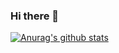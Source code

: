 ### Hi there 👋

[![Anurag's github stats](https://github-readme-stats.vercel.app/api?username=hclacids)](https://github.com/anuraghazra/github-readme-stats)

<!--
**HCLacids/HCLacids** is a ✨ _special_ ✨ repository because its `README.md` (this file) appears on your GitHub profile.

Here are some ideas to get you started:

- 🔭 I’m currently working on ...
- 🌱 I’m currently learning ...
- 👯 I’m looking to collaborate on ...
- 🤔 I’m looking for help with ...
- 💬 Ask me about ...
- 📫 How to reach me: ...
- 😄 Pronouns: ...
- ⚡ Fun fact: ...
-->
